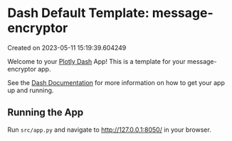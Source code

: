 # Dash Default Template: message-encryptor

Created on 2023-05-11 15:19:39.604249

Welcome to your [Plotly Dash](https://plotly.com/dash/) App! This is a template for your message-encryptor app.

See the [Dash Documentation](https://dash.plotly.com/introduction) for more information on how to get your app up and running.

## Running the App

Run `src/app.py` and navigate to http://127.0.0.1:8050/ in your browser.